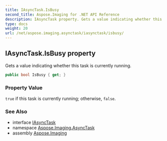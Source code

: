 ```yaml
---
title: IAsyncTask.IsBusy
second_title: Aspose.Imaging for .NET API Reference
description: IAsyncTask property. Gets a value indicating whether this task is currently running
type: docs
weight: 20
url: /net/aspose.imaging.asynctask/iasynctask/isbusy/
---
```

## IAsyncTask.IsBusy property

Gets a value indicating whether this task is currently running.

```csharp
public bool IsBusy { get; }
```

### Property Value

`true` if this task is currently running; otherwise, `false`.

### See Also

* interface [IAsyncTask](../)
* namespace [Aspose.Imaging.AsyncTask](../../iasynctask/)
* assembly [Aspose.Imaging](../../../)


